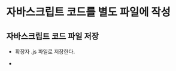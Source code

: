 # 자바스크립트 코드를 별도 파일에 작성


## 자바스크립트 코드 파일 저장

- 확장자 .js 파일로 저장한다.

- <script> 태그 없이 자바스크립트 코드만 저장한다.


## 여러 웹 페이지에서 불러서 사용한다.

- 웹 페이지마다 자바스크립트 코드 작성 중복이 불필요해진다.

- <script> 태그의 src 속성으로 파일을 불러 사용한다.


    <script src = "파일 이름.js">
    
            // 이곳에 자바스크립트 코드 추가 작성이 가능하다.

    </script>